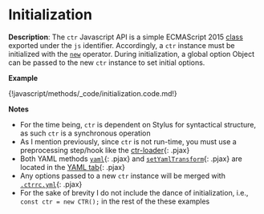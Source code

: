 # Initialization

__Description__: The `ctr` Javascript API is a simple ECMAScript 2015 [class](https://developer.mozilla.org/en-US/docs/Web/JavaScript/Reference/Classes) exported under the `js` identifier. Accordingly, a `ctr` instance must be initialized with the [`new`](https://developer.mozilla.org/en-US/docs/Web/JavaScript/Reference/Operators/new) operator. During initialization, a global option Object can be passed to the new `ctr` instance to set initial options.

__Example__

{!javascript/methods/_code/initialization.code.md!}

__Notes__

+ For the time being, `ctr` is dependent on Stylus for syntactical structure, as such `ctr` is a synchronous operation
+ As I mention previously, since `ctr` is not run-time, you must use a preprocessing step/hook like the [ctr-loader](../javascript/ctr-loader.md){: .pjax}
+ Both YAML methods [`yaml`](../javascript/yaml.md#yaml-method){: .pjax} and [`setYamlTransform`](../javascript/yaml.md#setyamltransform){: .pjax} are located in the [YAML tab](../javascript/yaml.md){: .pjax}
+ Any options passed to a new `ctr` instance will be merged with [`.ctrrc.yml`](../helpers/dot-ctrrc.md){: .pjax}
+ For the sake of brevity I do not include the dance of initialization, i.e., `const ctr = new CTR();` in the rest of the these examples

<div class="end"></div>

